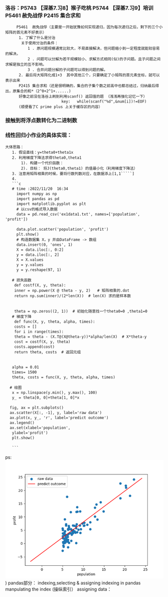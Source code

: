 ### 洛谷：P5743	【深基7.习8】猴子吃桃	P5744	【深基7.习9】培训       P5461	赦免战俘      P2415 集合求和
         P5461	赦免战俘（主要是一开始犹豫如何实现递归，因为每次递归之后，剩下的三个小矩阵的首元素不好表示）
          1. 了解了什么是分治
           关于使用分治的条件：
              1 . 原问题规模通常比较大，不易直接解决，但问题缩小到一定程度就能较容易的解决。
              2 . 问题可以分解为若干规模较小、求解方式相同(似)的子问题。且子问题之间求解是独立的互不影响。
              3 . 合并问题分解的子问题可以得到问题的解。
          2. 最后将大矩阵化成1+3  其中其他三个，只要确定了小矩阵的首元素坐标，就可以表示出来
          P2415 集合求和（还是很明确的，集合的子集个数之前高中也都总结过，归纳最后得出，原集合的和*（2^0+2^1+......)
          好像之前没在洛谷上刷到利用scanf() 返回值的题 （浅浅再强化记忆一下） 
                             key:   while(scanf("%d",&num[i])!=EOF)
          (顺便看了C prime plus 上关于缓存区的内容）
          
### 接触到将浮点数转化为二进制数
### 线性回归小作业的具体实现：
    大体思路： 
       1. 假设直线：y=theta0+theta1x
       2. 利用梯度下降法求得theta0,theta1 
           1). 构建一个代价函数：  
           2). 目标： 将J(theta0,theta1) 的值最小化（利用梯度下降法）
       3. 注意用矩阵相乘的时候，要将行数列数对应，在数据添上[1,1`````]
       4.
       ```c
       # time :2022/11/20  16:34
         import numpy as np
         import pandas as pd
         import matplotlib.pyplot as plt
         # 以csv的格式导入数据
         data = pd.read_csv('ex1data1.txt', names=['population', 'profit'])

         data.plot.scatter('population', 'profit')
         plt.show()
         # 构造数据集 X，y 并由DataFrame -> 数组
         data.insert(0, 'ones', 1)
         X = data.iloc[:, 0:2]
         y = data.iloc[:, 2]
         X = X.values
         y = y.values
         y = y.reshape(97, 1)

       # 损失函数
        def costf(X, y, theta):
        inner = np.power(X @ theta - y, 2)   # 矩阵相乘的.dot
        return np.sum(inner)/(2*len(X))  # len(X) 求的是样本数


        theta = np.zeros((2, 1))  # 初始化随意找一个theta0=0 ,theta1=0
       # 梯度下降
        def func(X, y, theta, alpha, times):
        costs = []
        for i in range(times):
        theta = theta - (X.T@(X@theta-y))*alpha/len(X)  # X*theta-y
        cost = costf(X, y, theta)
        costs.append(cost)
        return theta, costs  # 返回元组


       alpha = 0.01
       times= 1500
       theta, costs = func(X, y, theta, alpha, times)

      # 绘图 
       x = np.linspace(y.min(), y.max(), 100)
       y_ = theta[0, 0]+theta[1, 0]*x

      fig, ax = plt.subplots()
      ax.scatter(X[:, -1], y, label='raw data')
      ax.plot(x, y_, 'r', label='predict outcome')
      ax.legend()
      ax.set(xlabel='population',
       ylabel='profit')
       plt.show()
       
       ```
 ps:
  ![](https://github.com/JNAIC/weekly_report/blob/main/5/wxc/outcome.png))
  pandas部分：
 indexing,selecting & assigning
 indexing in pandas
 manpulating the index (操纵索引）
 assigning data：

      


